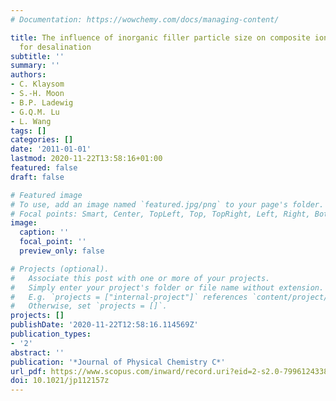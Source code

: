 ```yaml
---
# Documentation: https://wowchemy.com/docs/managing-content/

title: The influence of inorganic filler particle size on composite ion-exchange membranes
  for desalination
subtitle: ''
summary: ''
authors:
- C. Klaysom
- S.-H. Moon
- B.P. Ladewig
- G.Q.M. Lu
- L. Wang
tags: []
categories: []
date: '2011-01-01'
lastmod: 2020-11-22T13:58:16+01:00
featured: false
draft: false

# Featured image
# To use, add an image named `featured.jpg/png` to your page's folder.
# Focal points: Smart, Center, TopLeft, Top, TopRight, Left, Right, BottomLeft, Bottom, BottomRight.
image:
  caption: ''
  focal_point: ''
  preview_only: false

# Projects (optional).
#   Associate this post with one or more of your projects.
#   Simply enter your project's folder or file name without extension.
#   E.g. `projects = ["internal-project"]` references `content/project/deep-learning/index.md`.
#   Otherwise, set `projects = []`.
projects: []
publishDate: '2020-11-22T12:58:16.114569Z'
publication_types:
- '2'
abstract: ''
publication: '*Journal of Physical Chemistry C*'
url_pdf: https://www.scopus.com/inward/record.uri?eid=2-s2.0-79961243381&doi=10.1021%2fjp112157z&partnerID=40&md5=2d78ca99d7ef9cd18c89fe4f1d362a10
doi: 10.1021/jp112157z
---
```

